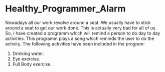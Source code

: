 # Healthy_Programmer_Alarm

Nowadays all our work revolve around a seat. We usually have to stick around a seat to get our work done. This is actually very bad for all of us. 
So, I have created a programm which will remind a person to do day to day activities.
This programm plays a song which reminds the user to do the activity.
The following activities have been included in the program:
1) Drinking water.
2) Eye exercise.
3) Full Body exercise.
